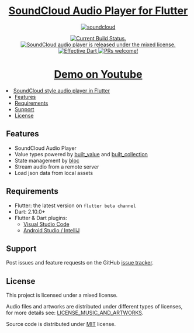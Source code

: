 

<h1 align="center">
  <a href="https://github.com/minikin/soundcloud_audio_player">
  SoundCloud Audio Player for Flutter
  </a>
</h1>

<p align="center">
<a href="https://github.com/minikin/soundcloud_audio_player"><img src="https://i.ibb.co/XYkZM8m/soundcloud.png" alt="soundcloud" border="0"></a>
</p>

<p align="center">
  <a href="https://github.com/minikin/soundcloud_audio_player/actions">
    <img src="https://github.com/minikin/soundcloud_audio_player/workflows/CI/badge.svg" alt="Current Build Status." />
  </a>

<a href="https://github.com/minikin/soundcloud_audio_player/blob/main/LICENSE">
    <img src="https://img.shields.io/badge/license-MIXED-blue.svg" alt="SoundCloud audio player is released under the mixed license." />
  </a>

  <a href="https://github.com/tenhobi/effective_dart">
    <img src="https://img.shields.io/badge/style-effective_dart-40c4ff.svg" alt="Effective Dart" />
  </a>

  <a href="https://github.com/minikin/soundcloud_audio_player/blob/main/CONTRIBUTING.md">
    <img src="https://img.shields.io/badge/PRs-welcome-brightgreen.svg" alt="PRs welcome!" />
  </a>
</p>

<h1 align="center">
  <a href="https://youtu.be/szAhXoPwHd0" target="_blank">
  Demo on Youtube
  </a>
</h1

- [SoundCloud style audio player in Flutter](#soundcloud-style-audio-player-in-flutter)
  - [Features](#features)
  - [Requirements](#requirements)
  - [Support](#support)
  - [License](#license)

## Features

- SoundCloud Audio Player
- Value types powered by [built_value](https://pub.dev/packages/built_value) and [built_collection](https://pub.dev/packages/built_collection)
- State management by [bloc](https://pub.dev/packages/bloc)
- Stream audio from a remote server
- Load json data from local assets

## Requirements

- Flutter: the latest version on `flutter beta channel`
- Dart: 2.10.0+
- Flutter & Dart plugins:
  - [Visual Studio Code](https://flutter.dev/docs/get-started/editor?tab=androidstudio)
  - [Android Studio / IntelliJ](https://flutter.dev/docs/get-started/editor?tab=vscode)

## Support

Post issues and feature requests on the GitHub [issue tracker](https://github.com/minikin/soundcloud_audio_player/issues).

## License

This project is licensed under a mixed license.

Audio files and artworks are distributed under different types of licenses, for more details see: [LICENSE_MUSIC_AND_ARTWORKS](https://github.com/minikin/soundcloud_audio_player/blob/main/LICENSE_MUSIC_AND_ARTWORKS).

Source code is distributed under [MIT](https://github.com/minikin/soundcloud_audio_player/blob/main/License_Source_Code) license.
